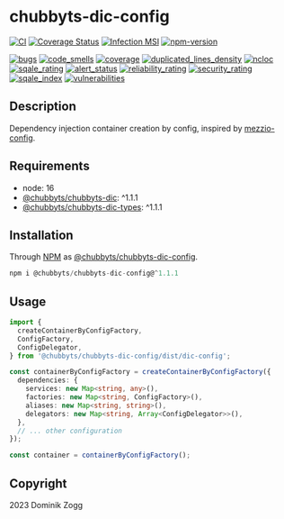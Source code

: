 # chubbyts-dic-config

[![CI](https://github.com/chubbyts/chubbyts-dic-config/workflows/CI/badge.svg?branch=master)](https://github.com/chubbyts/chubbyts-dic-config/actions?query=workflow%3ACI)
[![Coverage Status](https://coveralls.io/repos/github/chubbyts/chubbyts-dic-config/badge.svg?branch=master)](https://coveralls.io/github/chubbyts/chubbyts-dic-config?branch=master)
[![Infection MSI](https://badge.stryker-mutator.io/github.com/chubbyts/chubbyts-dic-config/master)](https://dashboard.stryker-mutator.io/reports/github.com/chubbyts/chubbyts-dic-config/master)
[![npm-version](https://img.shields.io/npm/v/@chubbyts/chubbyts-dic-config.svg)](https://www.npmjs.com/package/@chubbyts/chubbyts-dic-config)

[![bugs](https://sonarcloud.io/api/project_badges/measure?project=chubbyts_chubbyts-dic-config&metric=bugs)](https://sonarcloud.io/dashboard?id=chubbyts_chubbyts-dic-config)
[![code_smells](https://sonarcloud.io/api/project_badges/measure?project=chubbyts_chubbyts-dic-config&metric=code_smells)](https://sonarcloud.io/dashboard?id=chubbyts_chubbyts-dic-config)
[![coverage](https://sonarcloud.io/api/project_badges/measure?project=chubbyts_chubbyts-dic-config&metric=coverage)](https://sonarcloud.io/dashboard?id=chubbyts_chubbyts-dic-config)
[![duplicated_lines_density](https://sonarcloud.io/api/project_badges/measure?project=chubbyts_chubbyts-dic-config&metric=duplicated_lines_density)](https://sonarcloud.io/dashboard?id=chubbyts_chubbyts-dic-config)
[![ncloc](https://sonarcloud.io/api/project_badges/measure?project=chubbyts_chubbyts-dic-config&metric=ncloc)](https://sonarcloud.io/dashboard?id=chubbyts_chubbyts-dic-config)
[![sqale_rating](https://sonarcloud.io/api/project_badges/measure?project=chubbyts_chubbyts-dic-config&metric=sqale_rating)](https://sonarcloud.io/dashboard?id=chubbyts_chubbyts-dic-config)
[![alert_status](https://sonarcloud.io/api/project_badges/measure?project=chubbyts_chubbyts-dic-config&metric=alert_status)](https://sonarcloud.io/dashboard?id=chubbyts_chubbyts-dic-config)
[![reliability_rating](https://sonarcloud.io/api/project_badges/measure?project=chubbyts_chubbyts-dic-config&metric=reliability_rating)](https://sonarcloud.io/dashboard?id=chubbyts_chubbyts-dic-config)
[![security_rating](https://sonarcloud.io/api/project_badges/measure?project=chubbyts_chubbyts-dic-config&metric=security_rating)](https://sonarcloud.io/dashboard?id=chubbyts_chubbyts-dic-config)
[![sqale_index](https://sonarcloud.io/api/project_badges/measure?project=chubbyts_chubbyts-dic-config&metric=sqale_index)](https://sonarcloud.io/dashboard?id=chubbyts_chubbyts-dic-config)
[![vulnerabilities](https://sonarcloud.io/api/project_badges/measure?project=chubbyts_chubbyts-dic-config&metric=vulnerabilities)](https://sonarcloud.io/dashboard?id=chubbyts_chubbyts-dic-config)

## Description

Dependency injection container creation by config, inspired by [mezzio-config][2].

## Requirements

 * node: 16
 * [@chubbyts/chubbyts-dic][3]: ^1.1.1
 * [@chubbyts/chubbyts-dic-types][4]: ^1.1.1

## Installation

Through [NPM](https://www.npmjs.com) as [@chubbyts/chubbyts-dic-config][1].

```ts
npm i @chubbyts/chubbyts-dic-config@^1.1.1
```

## Usage

```ts
import {
  createContainerByConfigFactory,
  ConfigFactory,
  ConfigDelegator,
} from '@chubbyts/chubbyts-dic-config/dist/dic-config';

const containerByConfigFactory = createContainerByConfigFactory({
  dependencies: {
    services: new Map<string, any>(),
    factories: new Map<string, ConfigFactory>(),
    aliases: new Map<string, string>(),
    delegators: new Map<string, Array<ConfigDelegator>>(),
  },
  // ... other configuration
});

const container = containerByConfigFactory();
```

## Copyright

2023 Dominik Zogg

[1]: https://www.npmjs.com/package/@chubbyts/chubbyts-dic-config
[2]: https://docs.mezzio.dev/mezzio/v3/features/container/config/
[3]: https://www.npmjs.com/package/@chubbyts/chubbyts-dic
[4]: https://www.npmjs.com/package/@chubbyts/chubbyts-dic-types
